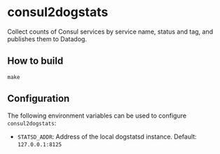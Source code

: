 consul2dogstats
===============

Collect counts of Consul services by service name, status and tag,
and publishes them to Datadog.

How to build
------------

```
make
```

Configuration
-------------

The following environment variables can be used to configure `consul2dogstats`:

* `STATSD_ADDR`: Address of the local dogstatsd instance.  Default: `127.0.0.1:8125`

